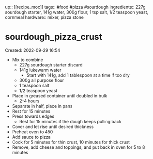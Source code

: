 up:: [[recipe_moc]]
tags:: #food #pizza #sourdough
ingredients:: 227g sourdough starter, 141g water, 300g flour, 1 tsp salt, 1/2 teaspoon yeast, cornmeal
hardware:: mixer, pizza stone

# sourdough_pizza_crust

Created: 2022-09-29 16:54

- Mix to combine
	- 227g sourdough starter discard
	- 141g lukewarm water
		- Start with 141g, add 1 tablespoon at a time if too dry
	- 300g all purpose flour
	- 1 teaspoon salt
	- 1/2 teaspoon yeast
- Place in greased container until doubled in bulk
	- 2-4 hours
- Separate in half, place in pans
- Rest for 15 minutes
- Press towards edges
	- Rest for 15 minutes if the dough keeps pulling back
- Cover and let rise until desired thickness
- Preheat oven to 450
- Add sauce to pizza
- Cook for 5 minutes for thin crust, 10 minutes for thick crust
- Remove, add cheese and toppings, and put back in oven for 5 to 8 minutes
